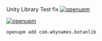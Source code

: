 Unity Library
Test fix
[![openupm](https://img.shields.io/npm/v/com.whynames.botanlib?label=openupm&registry_uri=https://package.openupm.com)](https://openupm.com/packages/com.whynames.botanlib/)

[![openupm](https://img.shields.io/badge/dynamic/json?color=brightgreen&label=downloads&query=%24.downloads&suffix=%2Fmonth&url=https%3A%2F%2Fpackage.openupm.com%2Fdownloads%2Fpoint%2Flast-month%2Fcom.whynames.botanlib)](https://openupm.com/packages/com.whynames.botanlib/)

```
openupm add com.whynames.botanlib

```

